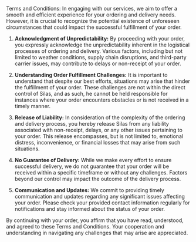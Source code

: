 Terms and Conditions: In engaging with our services, we aim to offer a smooth and efficient experience for your ordering and delivery needs. However, it is crucial to recognize the potential existence of unforeseen circumstances that could impact the successful fulfillment of your order.

1. **Acknowledgment of Unpredictability:** By proceeding with your order, you expressly acknowledge the unpredictability inherent in the logistical processes of ordering and delivery. Various factors, including but not limited to weather conditions, supply chain disruptions, and third-party carrier issues, may contribute to delays or non-receipt of your order.

2. **Understanding Order Fulfillment Challenges:** It is important to understand that despite our best efforts, situations may arise that hinder the fulfillment of your order. These challenges are not within the direct control of Silas, and as such, he cannot be held responsible for instances where your order encounters obstacles or is not received in a timely manner.

3. **Release of Liability:** In consideration of the complexity of the ordering and delivery process, you hereby release Silas from any liability associated with non-receipt, delays, or any other issues pertaining to your order. This release encompasses, but is not limited to, emotional distress, inconvenience, or financial losses that may arise from such situations.

4. **No Guarantee of Delivery:** While we make every effort to ensure successful delivery, we do not guarantee that your order will be received within a specific timeframe or without any challenges. Factors beyond our control may impact the outcome of the delivery process.

5. **Communication and Updates:** We commit to providing timely communication and updates regarding any significant issues affecting your order. Please check your provided contact information regularly for notifications and stay informed about the status of your order.

By continuing with your order, you affirm that you have read, understood, and agreed to these Terms and Conditions. Your cooperation and understanding in navigating any challenges that may arise are appreciated.
